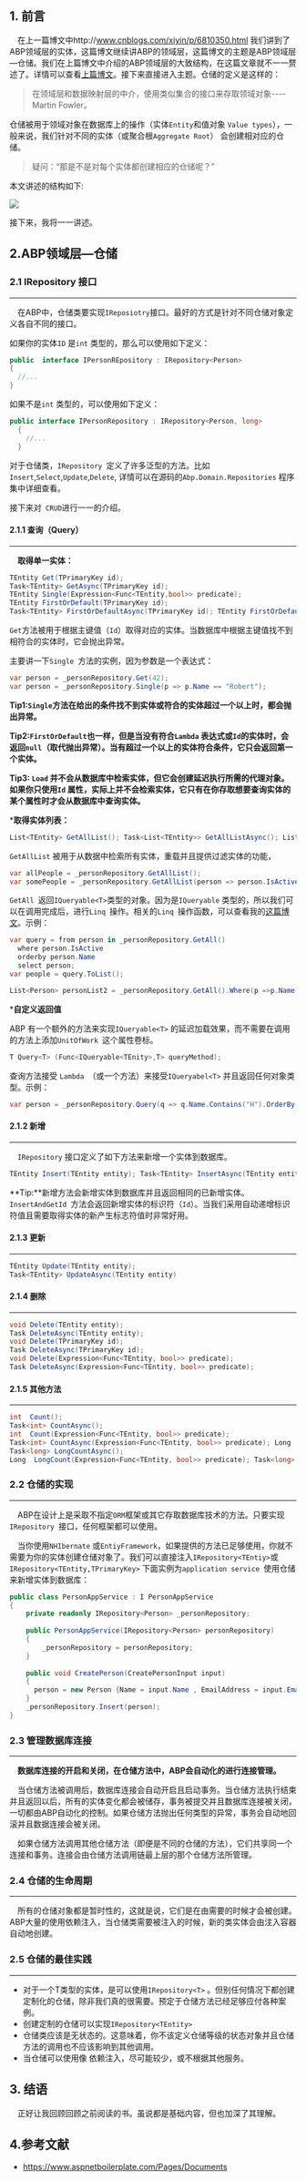 ## 1. 前言

 在上一篇博文中http://www.cnblogs.com/xiyin/p/6810350.html 我们讲到了ABP领域层的实体，这篇博文继续讲ABP的领域层，这篇博文的主题是ABP领域层—仓储。我们在上篇博文中介绍的ABP领域层的大致结构，在这篇文章就不一一赘述了。详情可以查看[上篇博文](http://www.cnblogs.com/xiyin/p/6810350.html)。接下来直接进入主题。仓储的定义是这样的：

> 在领域层和数据映射层的中介，使用类似集合的接口来存取领域对象----Martin Fowler。

仓储被用于领域对象在数据库上的操作（实体`Entity`和值对象 `Value types`），一般来说，我们针对不同的实体（或聚合根`Aggregate Root`） 会创建相对应的仓储。

> 疑问：“那是不是对每个实体都创建相应的仓储呢？”

本文讲述的结构如下:

![](http://ww1.sinaimg.cn/large/006tNc79gy1ffhozka85lj31860e6tdr.jpg)

接下来，我将一一讲述。



## 2.ABP领域层—仓储

### 2.1 IRepository 接口

---

 在ABP中，仓储类要实现`IReposiotry`接口。最好的方式是针对不同仓储对象定义各自不同的接口。

如果你的实体`ID` 是`int` 类型的，那么可以使用如下定义：

```c#
public  interface IPersonREpository : IRepository<Person>
{
  //...
}
```

如果不是`int` 类型的，可以使用如下定义：

```C#
public interface IPersonRepository : IRepository<Person, long>
  {
    //...
  }
```

对于仓储类，`IRepository `定义了许多泛型的方法。比如`Insert`,`Select`,`Update`,`Delete`, 详情可以在源码的`Abp.Domain.Repositories` 程序集中详细查看。

接下来对` CRUD`进行一一的介绍。

#### 2.1.1 查询（Query）

---

 **取得单一实体：**

```C#
TEntity Get(TPrimaryKey id);
Task<TEntity> GetAsync(TPrimaryKey id);
TEntity Single(Expression<Func<TEntity,bool>> predicate);
TEntity FirstOrDefault(TPrimaryKey id);
Task<TEntity> FirstOrDefaultAsync(TPrimaryKey id); TEntity FirstOrDefault(Expression<Func<TEntity, bool>> predicate); Task<TEntity> FirstOrDefaultAsync(Expression<Func<TEntity, bool>> predicate); TEntity Load(TPrimaryKey id)
```

`Get`方法被用于根据主键值（`Id`）取得对应的实体。当数据库中根据主键值找不到相符合的实体时，它会抛出异常。

主要讲一下`Single `方法的实例，因为参数是一个表达式：

```C#
var person = _personRepository.Get(42);
var person = _personRepository.Single(p => p.Name == "Robert");
```

**Tip1:`Single`方法在给出的条件找不到实体或符合的实体超过一个以上时，都会抛出异常。**

**Tip2:`FirstOrDefault`也一样，但是当没有符合`Lambda` 表达式或`Id`的实体时，会返回`null`（取代抛出异常）。当有超过一个以上的实体符合条件，它只会返回第一个实体。**

**Tip3: `Load` 并不会从数据库中检索实体，但它会创建延迟执行所需的代理对象。如果你只使用`Id` 属性，实际上并不会检索实体，它只有在你存取想要查询实体的某个属性时才会从数据库中查询实体。**

***取得实体列表：**

```C#
List<TEntity> GetAllList(); Task<List<TEntity>> GetAllListAsync(); List<TEntity> GetAllList(Expression<Func<TEntity, bool>> predicate); Task<List<TEntity>> GetAllListAsync(Expression<Func<TEntity, bool>> predicate); IQueryable<TEntity> GetAll();
```

`GetAllList` 被用于从数据中检索所有实体，重载并且提供过滤实体的功能，

```C#
var allPeople = _personRepository.GetAllList();
var somePeople = _personRepository.GetAllList(person => person.IsActive && person.Age > 20 );
```

`GetAll `返回`IQueryable<T>`类型的对象。因为是`IQueryable` 类型的，所以我们可以在调用完成后，进行`Linq `操作。相关的`Linq `操作函数，可以查看我的[这篇博文](http://www.cnblogs.com/xiyin/p/6086119.html)。示例：

```C#
var query = from person in _personRepository.GetAll()
  where person.IsActive
  orderby person.Name
  select person;
var people = query.ToList();

List<Person> personList2 = _personRepository.GetAll().Where(p =>p.Name.Contains("H")).OrderBy(p => p.Name).Skip(40).Take(20).ToList();
```

***自定义返回值**

ABP 有一个额外的方法来实现`IQueryable<T>` 的延迟加载效果，而不需要在调用的方法上添加`UnitOfWork `这个属性卷标。

```C#
T Query<T> (Func<IQueryable<TEnity>,T> queryMethod);
```

查询方法接受 `Lambda `（或一个方法）来接受`IQueryabel<T>` 并且返回任何对象类型。示例：

```C#
var person = _personRepository.Query(q => q.Name.Contains("H").OrderBy(p => p.Name).ToList());
```

#### 2.1.2 新增

---

 `IRepository` 接口定义了如下方法来新增一个实体到数据库。

```C#
TEntity Insert(TEntity entity); Task<TEntity> InsertAsync(TEntity entity); TPrimaryKey InsertAndGetId(TEntity entity); Task<TPrimaryKey> InsertAndGetIdAsync(TEntity entity); TEntity InsertOrUpdate(TEntity entity); Task<TEntity> InsertOrUpdateAsync(TEntity entity); TPrimaryKey InsertOrUpdateAndGetId(TEntity entity); Task<TPrimaryKey> InsertOrUpdateAndGetIdAsync(TEntity entity);
```

**Tip:**新增方法会新增实体到数据库并且返回相同的已新增实体。`InsertAndGetId `方法会返回新增实体的标识符（`Id`）。当我们采用自动递增标识符值且需要取得实体的新产生标志符值时非常好用。

#### 2.1.3 更新

---

```C#
TEntity Update(TEntity entity);
Task<TEntity> UpdateAsync(TEntity entity)
```

#### 2.1.4 删除

---

```C#
void Delete(TEntity entity); 
Task DeleteAsync(TEntity entity); 
void Delete(TPrimaryKey id); 
Task DeleteAsync(TPrimaryKey id);
void Delete(Expression<Func<TEntity, bool>> predicate); 
Task DeleteAsync(Expression<Func<TEntity, bool>> predicate); 
```

#### 2.1.5 其他方法

---

```C#
int  Count(); 
Task<int> CountAsync(); 
int  Count(Expression<Func<TEntity, bool>> predicate); 
Task<int> CountAsync(Expression<Func<TEntity, bool>> predicate); Long  LongCount(); 
Task<long> LongCountAsync(); 
Long  LongCount(Expression<Func<TEntity, bool>> predicate); Task<long> LongCountAsync(Expression<TEntity, bool>> predicate)
```



### 2.2 仓储的实现

---

 ABP在设计上是采取不指定`ORM`框架或其它存取数据库技术的方法。只要实现`IRepository `接口，任何框架都可以使用。

 当你使用`NHIbernate` 或`EntiyFramework`，如果提供的方法已足够使用，你就不需要为你的实体创建仓储对象了。我们可以直接注入`IRepository<TEntiy>`或`IRepository<TEntity,TPrimaryKey>` 下面实例为`application service `使用仓储来新增实体到数据库：

```C#
public class PersonAppService : I PersonAppService
{
  	private readonly IRepository<Person> _personRepository;
  
  	public PersonAppService(IRepository<Person> personRepository)
  	{
    	_personRepository = personRepository;
  	}
  
 	public void CreatePerson(CreatePersonInput input)
    {
      person = new Person {Name = input.Name , EmailAddress = input.EmailAddress};
    }
	_personRepository.Insert(person);
}
```



### 2.3 管理数据库连接

---

 **数据库连接的开启和关闭，在仓储方法中，ABP会自动化的进行连接管理。**

 当仓储方法被调用后，数据库连接会自动开启且启动事务。当仓储方法执行结束并且返回以后，所有的实体变化都会被储存，事务被提交并且数据库连接被关闭，一切都由ABP自动化的控制。如果仓储方法抛出任何类型的异常，事务会自动地回滚并且数据连接会被关闭。

 如果仓储方法调用其他仓储方法（即便是不同的仓储的方法），它们共享同一个连接和事务。连接会由仓储方法调用链最上层的那个仓储方法所管理。



### 2.4 仓储的生命周期

---

 所有的仓储对象都是暂时性的，这就是说，它们是在由需要的时候才会被创建。ABP大量的使用依赖注入，当仓储类需要被注入的时候，新的类实体会由注入容器自动地创建。

### 2.5 仓储的最佳实践

---

* 对于一个T类型的实体，是可以使用`IRepository<T>` 。但别任何情况下都创建定制化的仓储，除非我们真的很需要。预定于仓储方法已经足够应付各种案例。
* 创建定制的仓储可以实现`IRepository<TEntity>`
* 仓储类应该是无状态的。这意味着，你不该定义仓储等级的状态对象并且仓储方法的调用也不应该影响到其他调用。
* 当仓储可以使用像 依赖注入，尽可能较少，或不根据其他服务。



## 3. 结语

 正好让我回顾回顾之前阅读的书。虽说都是基础内容，但也加深了其理解。

## 4.参考文献

* https://www.aspnetboilerplate.com/Pages/Documents